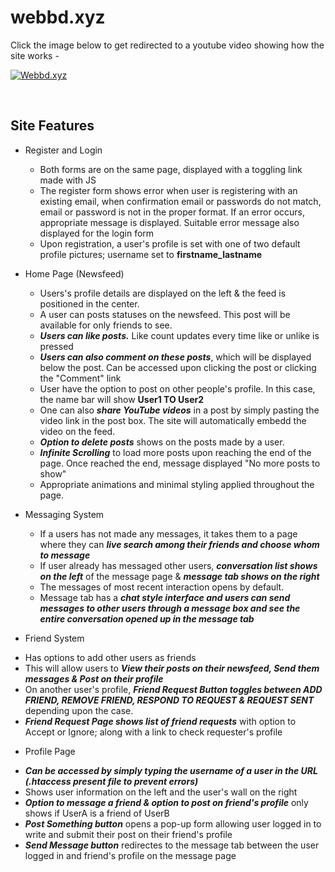 # webbd.xyz

Click the image below to get redirected to a youtube video showing how the site works - 

[![Webbd.xyz](http://img.youtube.com/vi/SGkeAWxiRp4/0.jpg )](http://www.youtube.com/watch?v=SGkeAWxiRp4 "Webbd.xyz")

<br>

## Site Features

* Register and Login
  - Both forms are on the same page, displayed with a toggling link made with JS
  - The register form shows error when user is registering with an existing email, when confirmation email or passwords do not match, email or password is not in the proper format. If an error occurs, appropriate message is displayed. Suitable error message also displayed for the login form
  - Upon registration, a user's profile is set with one of two default profile pictures; username set to **firstname_lastname**
  
* Home Page (Newsfeed)
  - Users's profile details are displayed on the left & the feed is positioned in the center.
  - A user can posts statuses on the newsfeed. This post will be available for only friends to see.
  - ***Users can like posts.*** Like count updates every time like or unlike is pressed
  - ***Users can also comment on these posts***, which will be displayed below the post. Can be accessed upon clicking the post or clicking the "Comment" link
  - User have the option to post on other people's profile. In this case, the name bar will show **User1 TO User2** 
  - One can also ***share YouTube videos*** in a post by simply pasting the video link in the post box. The site will automatically embedd the video on the feed.
  - ***Option to delete posts*** shows on the posts made by a user.
  - ***Infinite Scrolling*** to load more posts upon reaching the end of the page. Once reached the end, message displayed "No more posts to show"
  - Appropriate animations and minimal styling applied throughout the page.
  
* Messaging System
  - If a users has not made any messages, it takes them to a page where they can ***live search among their friends and choose whom to message***
  - If user already has messaged other users, ***conversation list shows on the left*** of the message page & ***message tab shows on the right***
  - The messages of most recent interaction opens by default.
  - Message tab has a ***chat style interface and users can send messages to other users through a message box and see the entire conversation opened up in the message tab***
  

 * Friend System
  - Has options to add other users as friends
  - This will allow users to ***View their posts on their newsfeed, Send them messages & Post on their profile***
  - On another user's profile, ***Friend Request Button toggles between ADD FRIEND, REMOVE FRIEND, RESPOND TO REQUEST & REQUEST SENT*** depending upon the case.
  - ***Friend Request Page shows list of friend requests*** with option to Accept or Ignore; along with a link to check requester's profile

 * Profile Page
  - ***Can be accessed by simply typing the username of a user in the URL (.htaccess present file to prevent errors)***
  - Shows user information on the left and the user's wall on the right
  - ***Option to message a friend & option to post on friend's profile*** only shows if UserA is a friend of UserB
  - ***Post Something button*** opens a pop-up form allowing user logged in to write and submit their post on their friend's profile
  - ***Send Message button*** redirectes to the message tab between the user logged in and friend's profile on the message page
 
